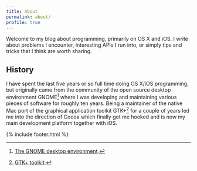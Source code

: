 ```yaml
---
title: About
permalink: about/
profile: true
---
```


Welcome to my blog about programming, primarily on OS X and iOS. I write about problems I encounter, interesting APIs I run into, or simply tips and tricks that I think are worth sharing.

## History
I have spent the last five years or so full time doing OS X/iOS programming, but originally came from the community of the open source desktop environment GNOME[^1] where I was developing and maintaining various pieces of software for roughly ten years. Being a maintainer of the native Mac port of the graphical application toolkit GTK+[^2] for a couple of years led me into the direction of Cocoa which finally got me hooked and is now my main development platform together with iOS.

[^1]: [The GNOME desktop environment](http://www.gnome.org/).
[^2]: [GTK+ toolkit](http://www.gtk.org/).

{% include footer.html %}
